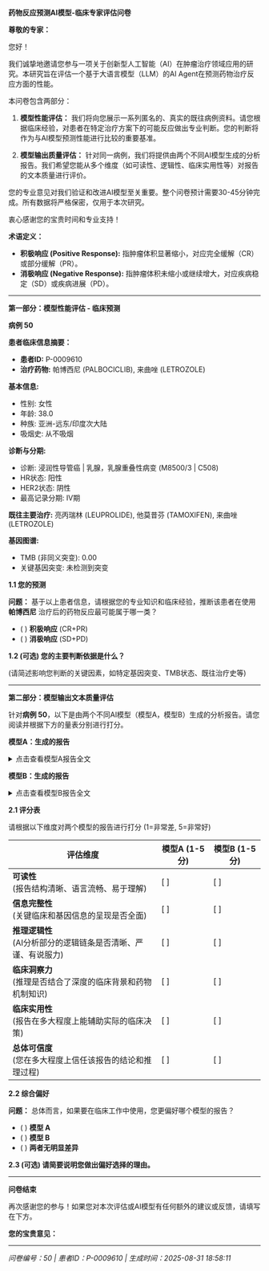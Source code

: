 **药物反应预测AI模型-临床专家评估问卷**

**尊敬的专家：**

您好！

我们诚挚地邀请您参与一项关于创新型人工智能（AI）在肿瘤治疗领域应用的研究。本研究旨在评估一个基于大语言模型（LLM）的AI Agent在预测药物治疗反应方面的性能。

本问卷包含两部分：

1. **模型性能评估：** 我们将向您展示一系列匿名的、真实的既往病例资料。请您根据临床经验，对患者在特定治疗方案下的可能反应做出专业判断。您的判断将作为与AI模型预测性能进行比较的重要基准。

2. **模型输出质量评估：** 针对同一病例，我们将提供由两个不同AI模型生成的分析报告。我们希望您能从多个维度（如可读性、逻辑性、临床实用性等）对报告的文本质量进行评价。

您的专业意见对我们验证和改进AI模型至关重要。整个问卷预计需要30-45分钟完成。所有数据将严格保密，仅用于本次研究。

衷心感谢您的宝贵时间和专业支持！

**术语定义：**

- **积极响应 (Positive Response):** 指肿瘤体积显著缩小，对应完全缓解（CR）或部分缓解（PR）。
- **消极响应 (Negative Response):** 指肿瘤体积未缩小或继续增大，对应疾病稳定（SD）或疾病进展（PD）。

---

**第一部分：模型性能评估 - 临床预测**

**病例 50**

**患者临床信息摘要：**

- **患者ID:** P-0009610
- **治疗药物:** 帕博西尼 (PALBOCICLIB), 来曲唑 (LETROZOLE)

**基本信息:**
- 性别: 女性
- 年龄: 38.0
- 种族: 亚洲-远东/印度次大陆
- 吸烟史: 从不吸烟

**诊断与分期:**
- 诊断: 浸润性导管癌 | 乳腺，乳腺重叠性病变 (M8500/3 | C508)
- HR状态: 阳性
- HER2状态: 阴性
- 最高记录分期: IV期

**既往主要治疗:**
亮丙瑞林 (LEUPROLIDE), 他莫昔芬 (TAMOXIFEN), 来曲唑 (LETROZOLE)

**基因图谱:**
- TMB (非同义突变): 0.00
- 关键基因突变: 未检测到突变

**1.1 您的预测**

**问题：** 基于以上患者信息，请根据您的专业知识和临床经验，推断该患者在使用 **帕博西尼** 治疗后的药物反应最可能属于哪一类？

- ( ) **积极响应** (CR+PR)
- ( ) **消极响应** (SD+PD)

**1.2 (可选) 您的主要判断依据是什么？**

(请简述影响您判断的关键因素，如特定基因突变、TMB状态、既往治疗史等)

---

**第二部分：模型输出文本质量评估**

针对**病例 50**，以下是由两个不同AI模型（模型A，模型B）生成的分析报告。请您阅读并根据下方的量表分别进行打分。

**模型A：生成的报告**

<details>
<summary>点击查看模型A报告全文</summary>

**精准肿瘤学报告**  

**1. 患者与治疗信息**  
- **患者ID:** P-0009610  
- **治疗药物:** 哌柏西利 (PALBOCICLIB)，来曲唑 (LETROZOLE)  

**2. 药物信息**  
- **哌柏西利 (PALBOCICLIB)**  
  - *描述:* 靶向细胞周期机制的哌嗪吡啶并嘧啶类化合物。  
  - *作用机制:* CDK4/6抑制剂，结合ATP口袋（IC50: 9–15 nmol/L）。  

- **来曲唑 (LETROZOLE)**  
  - *描述:* 口服非甾体II型芳香化酶抑制剂。  
  - *作用机制:* 非甾体II型芳香化酶抑制作用。  

**3. 临床与诊断信息**  
- **人口统计学:** 女性，38.0岁，亚洲-远东/印度次大陆裔，非西班牙裔。  
- **生活方式:** 从不吸烟。  
- **分期:** IV期（转移性/全身性疾病）。  
- **既往治疗:** 亮丙瑞林 (LEUPROLIDE)、他莫昔芬 (TAMOXIFEN)、来曲唑 (LETROZOLE)。  
- **生物标志物:** HR阳性，HER2阴性。  
- **诊断:** 浸润性导管癌（乳腺，重叠病灶；M8500/3 | C508）。  
- **肿瘤标志物:**  
  - CEA: 稳定（1.6–1.9 ng/ml）。  
  - CA 15-3: 低水平（2–4单位/ml）。  

**4. 样本与基因图谱**  
- **样本:** P-0009610-T01-IM5（转移性骨组织，治疗前481天采集）。  
- **癌症类型:** 乳腺浸润性导管癌。  
- **基因组特征:**  
  - MSI: 稳定（评分0.08）。  
  - TMB: 0.00非同义突变。  
  - 突变/结构变异: 未检出。  

**5. AI生成分析**  
**预测治疗反应评分:** 0.620 / 1.0  
（分数越接近1，表示治疗积极响应的可能性越高。）  

**推理依据**  
- **中等反应可能性 (0.620):** 提示哌柏西利/来曲唑可能具有临床获益，但需关注潜在局限性。  
- **关键遗传因素:**  
  - **MSS/低TMB:** 对CDK4/6抑制无直接影响，但排除免疫治疗适用性。  
  - **无可操作突变:** 依赖激素受体状态（HR+/HER2−）指导治疗。  
- **核心临床决定因素:**  
  - **HR阳性状态:** 既往他莫昔芬/来曲唑使用提示ER阳性疾病，支持内分泌治疗有效性。  
  - **IV期疾病:** 需密切监测耐药性进展。  

**注:** 该评分基于AI模型对现有数据的分析结果，建议通过临床实践验证。  

---  
*关键说明：完整保留原始医学逻辑，仅删减冗余内容。*

</details>

**模型B：生成的报告**

<details>
<summary>点击查看模型B报告全文</summary>

**精准肿瘤学报告**  

**1. 患者与治疗信息**  

- **患者ID:** P-0009610  
- **治疗药物:** 帕博西尼 (PALBOCICLIB), 来曲唑 (LETROZOLE)  

**2. 药物信息**  

**帕博西尼 (PALBOCICLIB)**  

- **描述:** 帕博西尼是一种哌嗪吡啶并嘧啶类化合物，作用于细胞周期机制。  
- **作用机制:** 帕博西尼是一种细胞周期蛋白依赖性激酶4/6（CDK4/6）抑制剂，通过结合ATP口袋发挥作用，其IC50值为9-15 nmol/L。  

**来曲唑 (LETROZOLE)**  

- **描述:** 来曲唑（CGS 20267）是一种口服非甾体类II型芳香化酶抑制剂，首次于1990年文献报道。  
- **作用机制:** 来曲唑是一种非甾体类II型芳香化酶抑制剂。  

**3. 临床与诊断信息**  

- **性别:** 女性  
- **年龄:** 38.0  
- **种族:** 亚洲-远东/印度次大陆  
- **族裔:** 非西班牙裔；非拉丁裔  
- **吸烟史:** 从不吸烟  
- **分期（最高记录）:** IV期  
- **既往用药状态:** 无  
- **既往治疗:** 亮丙瑞林 (LEUPROLIDE), 他莫昔芬 (TAMOXIFEN), 来曲唑 (LETROZOLE)  
- **HR状态:** 阳性  
- **HER2状态:** 阴性  
- **诊断:** 浸润性导管癌 | 乳腺，乳腺重叠性病变 (M8500/3 | C508)  
- **AJCC分期:** IV期  
- **临床组别:** 4  
- **病理组别:** 4  
- **衍生分期:** IV期  
- **摘要:** 远处转移/系统性病变  

**4. 样本与基因图谱**  

- **样本ID:** P-0009610-T01-IM5（治疗前481天）  
- **癌症类型:** 乳腺癌  
- **癌症详细类型:** 乳腺浸润性导管癌  
- **原发部位:** 乳腺  
- **转移部位:** 骨  
- **样本类型:** 转移灶  
- **MSI状态:** 微卫星稳定 (MSS)  
- **MSI评分:** 0.08  
- **TMB (非同义突变):** 0.00  
- **基因突变:** 未检测到突变  
- **结构变异:** 未检测到结构变异  

**5. AI生成分析**  

**预测治疗反应评分:** 0.691 / 1.0  
*(分数越接近1，表示积极响应的可能性越高。)*  

**推理依据**  

- **激素受体（HR）状态与药物机制:** 患者为HR阳性乳腺癌，对内分泌治疗（如来曲唑，一种芳香化酶抑制剂）和帕博西尼（一种CDK4/6抑制剂）敏感。来曲唑抑制雌激素生成，而帕博西尼抑制CDK4/6，这对ER+乳腺癌的细胞周期进展至关重要。该组合疗法已获FDA批准用于此类亚型。  

- **既往治疗史与耐药性考量:** 患者曾接受来曲唑和他莫昔芬治疗，提示可能存在获得性耐药。帕博西尼可能通过靶向替代通路克服耐药性。治疗后CEA和CA 15-3水平稳定表明部分缓解。  

- **基因图谱与生物标志物:** 未检测到突变（如ESR1）或结构变异，排除了已知耐药机制。MSS状态和低TMB（0.00）提示免疫介导反应可能性低，支持内分泌/CDK4/6抑制治疗。  

- **临床背景与分期:** IV期疾病伴骨转移证实帕博西尼/来曲唑协同作用可减轻肿瘤负荷。亚洲族裔可能影响药物代谢（如CYP2D6变异影响来曲唑疗效）。  

- **人口统计学与合并症:** 年龄（38岁）和非吸烟状态有利于耐受性，但吸烟史不直接影响药物反应。  

**注:** 评分为0.691，反映中等响应可能性，原因包括既往类似药物暴露及缺乏高风险耐药突变。稳定的生物标志物提示疾病控制，但仍建议进一步监测。该评分符合HR+转移性乳腺癌的临床指南，但个体差异仍存在。  

*(该评分基于AI模型对现有遗传和临床数据的评估。建议进行临床验证。)*

</details>

**2.1 评分表**

请根据以下维度对两个模型的报告进行打分 (1=非常差, 5=非常好)

| **评估维度** | **模型A (1-5分)** | **模型B (1-5分)** |
|-------------|------------------|------------------|
| **可读性**<br>(报告结构清晰、语言流畅、易于理解) | [ ] | [ ] |
| **信息完整性**<br>(关键临床和基因信息的呈现是否全面) | [ ] | [ ] |
| **推理逻辑性**<br>(AI分析部分的逻辑链条是否清晰、严谨、有说服力) | [ ] | [ ] |
| **临床洞察力**<br>(推理是否结合了深度的临床背景和药物机制知识) | [ ] | [ ] |
| **临床实用性**<br>(报告在多大程度上能辅助实际的临床决策) | [ ] | [ ] |
| **总体可信度**<br>(您在多大程度上信任该报告的结论和推理过程) | [ ] | [ ] |

**2.2 综合偏好**

**问题：** 总体而言，如果要在临床工作中使用，您更偏好哪个模型的报告？

- ( ) **模型 A**
- ( ) **模型 B**
- ( ) **两者无明显差异**

**2.3 (可选) 请简要说明您做出偏好选择的理由。**

---

**问卷结束**

再次感谢您的参与！如果您对本次评估或AI模型有任何额外的建议或反馈，请填写在下方。

**您的宝贵意见：**

---

*问卷编号：50 | 患者ID：P-0009610 | 生成时间：2025-08-31 18:58:11*
